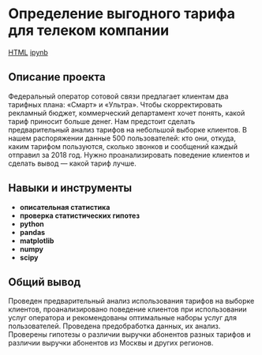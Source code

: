#  Определение выгодного тарифа для телеком компании
[HTML](https://github.com/Joker2k79/Portfolio/blob/main/03_analysis_real_estate_market/real_estate.html) [ipynb](https://github.com/Joker2k79/Portfolio/blob/main/03_analysis_real_estate_market/real_estate.ipynb)

## Описание проекта
Федеральный оператор сотовой связи предлагает клиентам два тарифных плана: «Смарт» и «Ультра». Чтобы скорректировать рекламный бюджет, коммерческий департамент хочет понять, какой тариф приносит больше денег.
Нам предстоит сделать предварительный анализ тарифов на небольшой выборке клиентов. В нашем распоряжении данные 500 пользователей: кто они, откуда, каким тарифом пользуются, сколько звонков и сообщений каждый отправил за 2018 год. Нужно проанализировать поведение клиентов и сделать вывод — какой тариф лучше.


## Навыки и инструменты

- **описательная статистика**
- **проверка статистических гипотез**
- **python**
- **pandas**
- **matplotlib**
- **numpy**
- **scipy**

##

## Общий вывод

Проведен предварительный анализ использования тарифов на выборке клиентов, проанализировано поведение клиентов при использовании услуг оператора и рекомендованы оптимальные наборы услуг для пользователей. Проведена предобработка данных, их анализ. Проверены гипотезы о различии выручки абонентов разных тарифов и различии выручки абонентов из Москвы и других регионов.

